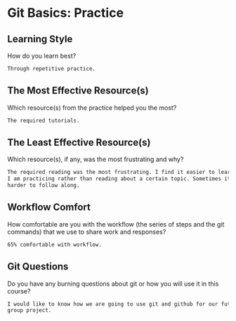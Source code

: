 # Git Basics: Practice

## Learning Style

How do you learn best?

```md
Through repetitive practice.
```

## The Most Effective Resource(s)

Which resource(s) from the practice helped you the most?

```md
The required tutorials.
```

## The Least Effective Resource(s)

Which resource(s), if any, was the most frustrating and why?

```md
The required reading was the most frustrating. I find it easier to learn when
I am practicing rather than reading about a certain topic. Sometimes it is
harder to follow along.
```

## Workflow Comfort

How comfortable are you with the workflow (the series of steps and the git
commands) that we use to share work and responses?

```md
65% comfortable with workflow.
```

## Git Questions

Do you have any burning questions about git or how you will use it in this
course?

```md
I would like to know how we are going to use git and github for our future
group project.
```
